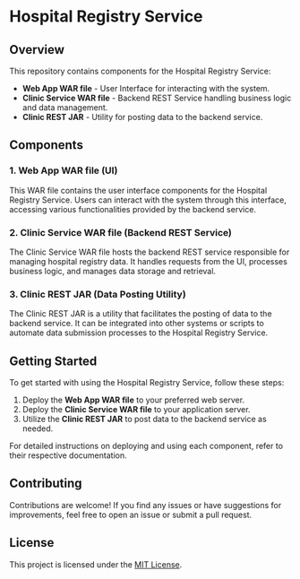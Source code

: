 # Hospital Registry Service

## Overview

This repository contains components for the Hospital Registry Service:

- **Web App WAR file** - User Interface for interacting with the system.
- **Clinic Service WAR file** - Backend REST Service handling business logic and data management.
- **Clinic REST JAR** - Utility for posting data to the backend service.

## Components

### 1. Web App WAR file (UI)

This WAR file contains the user interface components for the Hospital Registry Service. Users can interact with the system through this interface, accessing various functionalities provided by the backend service.

### 2. Clinic Service WAR file (Backend REST Service)

The Clinic Service WAR file hosts the backend REST service responsible for managing hospital registry data. It handles requests from the UI, processes business logic, and manages data storage and retrieval.

### 3. Clinic REST JAR (Data Posting Utility)

The Clinic REST JAR is a utility that facilitates the posting of data to the backend service. It can be integrated into other systems or scripts to automate data submission processes to the Hospital Registry Service.

## Getting Started

To get started with using the Hospital Registry Service, follow these steps:

1. Deploy the **Web App WAR file** to your preferred web server.
2. Deploy the **Clinic Service WAR file** to your application server.
3. Utilize the **Clinic REST JAR** to post data to the backend service as needed.

For detailed instructions on deploying and using each component, refer to their respective documentation.

## Contributing

Contributions are welcome! If you find any issues or have suggestions for improvements, feel free to open an issue or submit a pull request.

## License

This project is licensed under the [MIT License](LICENSE).
